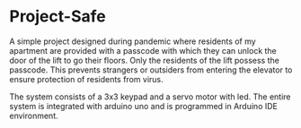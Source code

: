 # Project-Safe
A simple project designed during pandemic where residents of my apartment are provided with a passcode with which they can unlock the door of the lift to go their floors. Only the residents of the lift possess the passcode. This prevents strangers or outsiders from entering the elevator to ensure protection of residents from virus.

The system consists of a 3x3 keypad and a servo motor with led. The entire system is integrated with arduino uno and is programmed in Arduino IDE environment.
